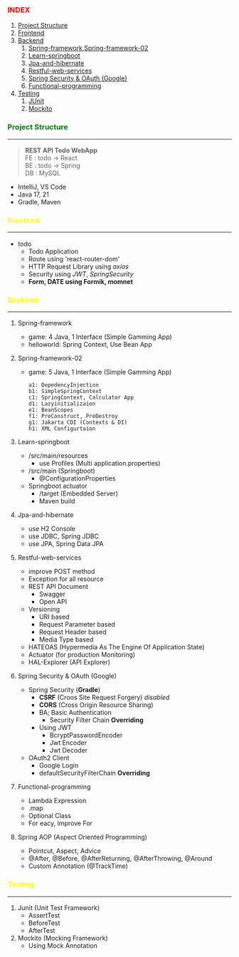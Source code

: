 ### <span style="color:RED">INDEX

1. [Project Structure](#project-structure)
2. [Frontend](#frontend)
3. [Backend](#backend)
   1. [Spring-framework](#spring-framework,),[Spring-framework-02](#spring-framework-02)
   3. [Learn-springboot](#learn-springboot)
   4. [Jpa-and-hibernate](#jpa-and-hibernate)
   5. [Restful-web-services](#restful-web-services)
   6. [Spring Security & OAuth (Google)](#spring-security--oauth-google)
   7. [Functional-programming](#functional-programming)
4. [Testing](#testing)
   1. [JUnit](#junit)
   2. [Mockito](#mockito)

### <span style="color:Green"> **Project Structure** <hr>
> **REST API Todo WebApp** </br>
> FE : todo -> React </br>
> BE : todo -> Spring </br>
> DB : MySQL </br>
+ IntelliJ, VS Code
+ Java 17, 21
+ Gradle, Maven


### <span style="color:Yellow"> **Frontend** <hr>
+ todo 
  +  Todo Application 
  + Route using 'react-router-dom'
  + HTTP Request Library using *axios*
  + Security using *JWT*, *SpringSecurity*
  + **Form, DATE using Formik, momnet** 

### <span style="color:Yellow"> **Backend** <hr>
1. Spring-framework 
    + game: 4 Java, 1 Interface (Simple Gamming App)
    + helloworld: Spring Context, Use Bean App
2. Spring-framework-02
    + game: 5 Java, 1 Interface (Simple Gamming App)

          
          a1: DepedencyInjection 
          b1: SimpleSpringContext 
          c1: SpringContext, Calculator App 
          d1: Lazyinitializaion 
          e1: BeanScopes 
          f1: PreConstruct, PreDestroy 
          g1: Jakarta CDI (Contexts & DI) 
          h1: XML Configurtaion
        
3. Learn-springboot
    + /src/main/resources
        - use Profiles (Multi application.properties)
    + /src/main (Springboot)
        - @ConfigurationProperties 
    + Springboot actuator <br/>
        - /target (Embedded Server)
        - Maven build

4. Jpa-and-hibernate
    + use H2 Console
    + use JDBC, Spring JDBC
    + use JPA, Spring Data JPA

5. Restful-web-services
    + improve POST method
    + Exception for all resource 
    + REST API Document 
      + Swagger
      + Open API
    + Versioning
      + URI based
      + Request Parameter based
      + Request Header based
      + Media Type based
    + HATEOAS (Hypermedia As The Engine Of Application State)
    + Actuator (for production Monitoring)
    + HAL-Explorer (API Explorer)
  
  6. Spring Security & OAuth (Google) 
      + Spring Security (**Gradle**)
        + **CSRF** (Croos Site Request Forgery) *disabled*
        + **CORS** (Cross Origin Resource Sharing)
        + BA; Basic Authentication 
          + Security Filter Chain **Overriding**
        + Using JWT 
          + BcryptPasswordEncoder
          + Jwt Encoder
          + Jwt Decoder
      + OAuth2 Client
          + Google Login
          + defaultSecurityFilterChain **Overriding**
  
  6. Functional-programming
      + Lambda Expression
      + .map
      + Optional Class
      + For eacy, Improve For
  
  7. Spring AOP (Aspect Oriented Programming)
      - Pointcut, Aspect, Advice
      - @After, @Before, @AfterReturning, @AfterThrowing, @Around
      - Custom Annotation (@TrackTime)
      

### <span style="color:Yellow"> **Testing** <hr>

1. Junit (Unit Test Framework)
    + AssertTest
    + BeforeTest
    + AfterTest
2. Mockito (Mocking Framework)
    + Using Mock Annotation 